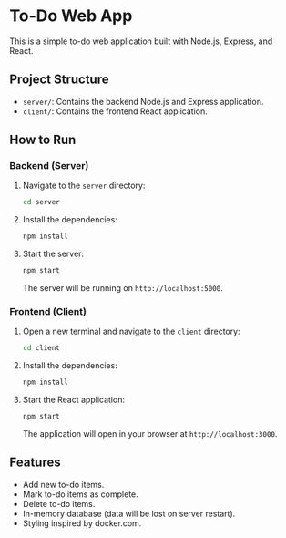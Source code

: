 # To-Do Web App

This is a simple to-do web application built with Node.js, Express, and React.

## Project Structure

- `server/`: Contains the backend Node.js and Express application.
- `client/`: Contains the frontend React application.

## How to Run

### Backend (Server)

1.  Navigate to the `server` directory:
    ```bash
    cd server
    ```
2.  Install the dependencies:
    ```bash
    npm install
    ```
3.  Start the server:
    ```bash
    npm start
    ```
    The server will be running on `http://localhost:5000`.

### Frontend (Client)

1.  Open a new terminal and navigate to the `client` directory:
    ```bash
    cd client
    ```
2.  Install the dependencies:
    ```bash
    npm install
    ```
3.  Start the React application:
    ```bash
    npm start
    ```
    The application will open in your browser at `http://localhost:3000`.

## Features

- Add new to-do items.
- Mark to-do items as complete.
- Delete to-do items.
- In-memory database (data will be lost on server restart).
- Styling inspired by docker.com. 